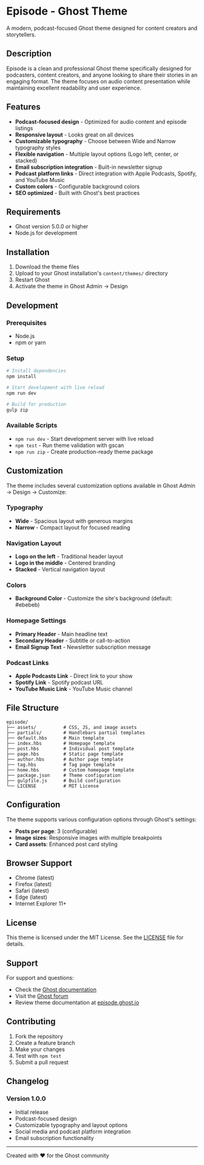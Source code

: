 # Episode - Ghost Theme

A modern, podcast-focused Ghost theme designed for content creators and storytellers.

## Description

Episode is a clean and professional Ghost theme specifically designed for podcasters, content creators, and anyone looking to share their stories in an engaging format. The theme focuses on audio content presentation while maintaining excellent readability and user experience.

## Features

- **Podcast-focused design** - Optimized for audio content and episode listings
- **Responsive layout** - Looks great on all devices
- **Customizable typography** - Choose between Wide and Narrow typography styles
- **Flexible navigation** - Multiple layout options (Logo left, center, or stacked)
- **Email subscription integration** - Built-in newsletter signup
- **Podcast platform links** - Direct integration with Apple Podcasts, Spotify, and YouTube Music
- **Custom colors** - Configurable background colors
- **SEO optimized** - Built with Ghost's best practices

## Requirements

- Ghost version 5.0.0 or higher
- Node.js for development

## Installation

1. Download the theme files
2. Upload to your Ghost installation's `content/themes/` directory
3. Restart Ghost
4. Activate the theme in Ghost Admin → Design

## Development

### Prerequisites

- Node.js
- npm or yarn

### Setup

```bash
# Install dependencies
npm install

# Start development with live reload
npm run dev

# Build for production
gulp zip
```

### Available Scripts

- `npm run dev` - Start development server with live reload
- `npm test` - Run theme validation with gscan
- `npm run zip` - Create production-ready theme package

## Customization

The theme includes several customization options available in Ghost Admin → Design → Customize:

### Typography
- **Wide** - Spacious layout with generous margins
- **Narrow** - Compact layout for focused reading

### Navigation Layout
- **Logo on the left** - Traditional header layout
- **Logo in the middle** - Centered branding
- **Stacked** - Vertical navigation layout

### Colors
- **Background Color** - Customize the site's background (default: #ebebeb)

### Homepage Settings
- **Primary Header** - Main headline text
- **Secondary Header** - Subtitle or call-to-action
- **Email Signup Text** - Newsletter subscription message

### Podcast Links
- **Apple Podcasts Link** - Direct link to your show
- **Spotify Link** - Spotify podcast URL
- **YouTube Music Link** - YouTube Music channel

## File Structure

```
episode/
├── assets/          # CSS, JS, and image assets
├── partials/        # Handlebars partial templates
├── default.hbs      # Main template
├── index.hbs        # Homepage template
├── post.hbs         # Individual post template
├── page.hbs         # Static page template
├── author.hbs       # Author page template
├── tag.hbs          # Tag page template
├── home.hbs         # Custom homepage template
├── package.json     # Theme configuration
├── gulpfile.js      # Build configuration
└── LICENSE          # MIT License
```

## Configuration

The theme supports various configuration options through Ghost's settings:

- **Posts per page**: 3 (configurable)
- **Image sizes**: Responsive images with multiple breakpoints
- **Card assets**: Enhanced post card styling

## Browser Support

- Chrome (latest)
- Firefox (latest)
- Safari (latest)
- Edge (latest)
- Internet Explorer 11+

## License

This theme is licensed under the MIT License. See the [LICENSE](LICENSE) file for details.

## Support

For support and questions:

- Check the [Ghost documentation](https://ghost.org/docs/)
- Visit the [Ghost forum](https://forum.ghost.org/)
- Review theme documentation at [episode.ghost.io](https://episode.ghost.io/about/)

## Contributing

1. Fork the repository
2. Create a feature branch
3. Make your changes
4. Test with `npm test`
5. Submit a pull request

## Changelog

### Version 1.0.0
- Initial release
- Podcast-focused design
- Customizable typography and layout options
- Social media and podcast platform integration
- Email subscription functionality

---

Created with ❤️ for the Ghost community
